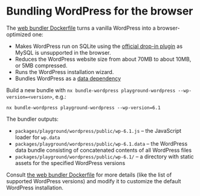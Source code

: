 # Bundling WordPress for the browser

The [web bundler Dockerfile](https://github.com/WordPress/wordpress-playground/blob/trunk/src/wordpress-playground/wordpress/Dockerfile) turns a vanilla WordPress into a browser-optimized one:

-   Makes WordPress run on SQLite using the [official drop-in plugin](https://github.com/WordPress/sqlite-database-integration) as MySQL is unsupported in the browser.
-   Reduces the WordPress website size from about 70MB to about 10MB, or 5MB compressed.
-   Runs the WordPress installation wizard.
-   Bundles WordPress as a [data dependency](./06-wasm-php-data-dependencies.md)

Build a new bundle with `nx bundle-wordpress playground-wordpress --wp-version=<version>`, e.g.:

```
nx bundle-wordpress playground-wordpress --wp-version=6.1
```

The bundler outputs:

-   `packages/playground/wordpress/public/wp-6.1.js` – the JavaScript loader for `wp.data`
-   `packages/playground/wordpress/public/wp-6.1.data` – the WordPress data bundle consisting of concatenated contents of all WordPress files
-   `packages/playground/wordpress/public/wp-6.1/` – a directory with static assets for the specified WordPress versions

Consult [the web bundler Dockerfile](https://github.com/WordPress/wordpress-playground/blob/trunk/src/wordpress-playground/wordpress/Dockerfile) for more details (like the list of supported WordPress versions) and modify it to customize the default WordPress installation.
